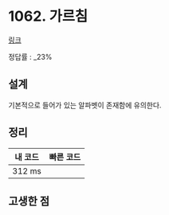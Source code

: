 # 1062. 가르침

[링크](https://www.acmicpc.net/problem/1062)

정답률 : \_23%

## 설계

기본적으로 들어가 있는 알파벳이 존재함에 유의한다.

## 정리

| 내 코드 | 빠른 코드 |
| :-----: | :-------: |
| 312 ms  |           |

## 고생한 점
